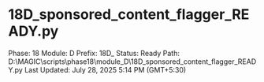 # 18D_sponsored_content_flagger_READY.py

Phase: 18
Module: D
Prefix: 18D_
Status: Ready
Path: D:\MAGIC\scripts\phase18\module_D\18D_sponsored_content_flagger_READY.py
Last Updated: July 28, 2025 5:14 PM (GMT+5:30)